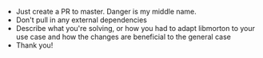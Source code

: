 * Just create a PR to master. Danger is my middle name.
* Don't pull in any external dependencies
* Describe what you're solving, or how you had to adapt libmorton to your use case and how the changes are beneficial to the general case
* Thank you! 

